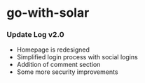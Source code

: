 # go-with-solar
### Update Log v2.0
- Homepage is redesigned
- Simplified login process with social logins
- Addition of comment section
- Some more security improvements 
